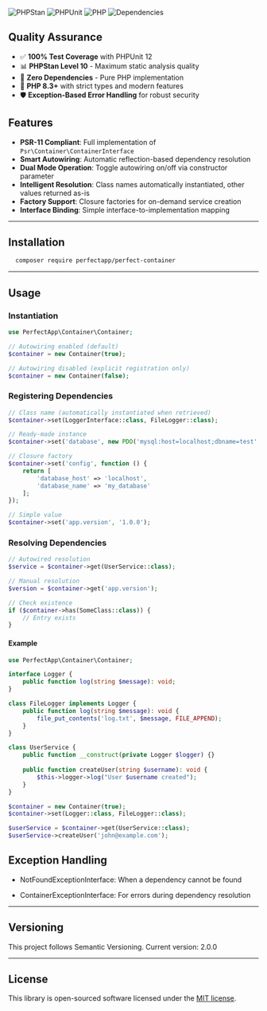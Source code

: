 ![PHPStan](https://img.shields.io/badge/PHPStan-Level%2010-brightgreen.svg)
![PHPUnit](https://img.shields.io/badge/PHPUnit-100%25-brightgreen.svg)
![PHP](https://img.shields.io/badge/PHP-8.3%2B-blue.svg)
![Dependencies](https://img.shields.io/badge/dependencies-0-brightgreen.svg)

## Quality Assurance

- ✅ **100% Test Coverage** with PHPUnit 12
- 📊 **PHPStan Level 10** - Maximum static analysis quality
- 🚀 **Zero Dependencies** - Pure PHP implementation
- 🎯 **PHP 8.3+** with strict types and modern features
- 🛡️ **Exception-Based Error Handling** for robust security

## Features

- **PSR-11 Compliant**: Full implementation of `Psr\Container\ContainerInterface`
- **Smart Autowiring**: Automatic reflection-based dependency resolution
- **Dual Mode Operation**: Toggle autowiring on/off via constructor parameter
- **Intelligent Resolution**: Class names automatically instantiated, other values returned as-is
- **Factory Support**: Closure factories for on-demand service creation
- **Interface Binding**: Simple interface-to-implementation mapping

---

## Installation

```bash
  composer require perfectapp/perfect-container
```

---

## Usage

### Instantiation

```php
use PerfectApp\Container\Container;

// Autowiring enabled (default)
$container = new Container(true);

// Autowiring disabled (explicit registration only)  
$container = new Container(false);
```

### Registering Dependencies

```php
// Class name (automatically instantiated when retrieved)
$container->set(LoggerInterface::class, FileLogger::class);

// Ready-made instance
$container->set('database', new PDO('mysql:host=localhost;dbname=test', 'user', 'pass'));

// Closure factory
$container->set('config', function () {
    return [
        'database_host' => 'localhost',
        'database_name' => 'my_database'
    ];
});

// Simple value
$container->set('app.version', '1.0.0');
```

### Resolving Dependencies

```php
// Autowired resolution
$service = $container->get(UserService::class);

// Manual resolution
$version = $container->get('app.version');

// Check existence
if ($container->has(SomeClass::class)) {
    // Entry exists
}
```
#### Example

```php
use PerfectApp\Container\Container;

interface Logger {
    public function log(string $message): void;
}

class FileLogger implements Logger {
    public function log(string $message): void {
        file_put_contents('log.txt', $message, FILE_APPEND);
    }
}

class UserService {
    public function __construct(private Logger $logger) {}
    
    public function createUser(string $username): void {
        $this->logger->log("User $username created");
    }
}

$container = new Container(true);
$container->set(Logger::class, FileLogger::class);

$userService = $container->get(UserService::class);
$userService->createUser('john@example.com');
```

## Exception Handling

- NotFoundExceptionInterface: When a dependency cannot be found

- ContainerExceptionInterface: For errors during dependency resolution
---

## Versioning

This project follows Semantic Versioning. Current version: 2.0.0

---

## License

This library is open-sourced software licensed under the [MIT license](LICENSE).
